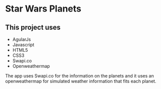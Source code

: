 # Star Wars Planets

## This project uses 

  * AgularJs 
  * Javascript 
  * HTML5
  * CSS3
  * Swapi.co
  * Openweathermap

The app uses Swapi.co for the information on the planets and it uses an openweathermap for simulated weather information that fits each planet.  
